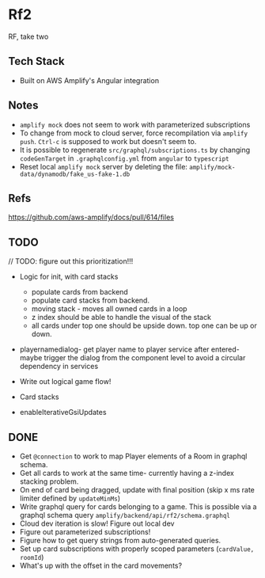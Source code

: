 # Rf2

RF, take two

## Tech Stack
- Built on AWS Amplify's Angular integration

## Notes
- `amplify mock` does not seem to work with parameterized subscriptions
- To change from mock to cloud server, force recompilation via `amplify push`. `Ctrl-c` is supposed to work but doesn't seem to.
- It is possible to regenerate `src/graphql/subscriptions.ts` by changing `codeGenTarget` in `.graphqlconfig.yml` from `angular` to `typescript`
- Reset local `amplify mock` server by deleting the file: `amplify/mock-data/dynamodb/fake_us-fake-1.db` 

## Refs
https://github.com/aws-amplify/docs/pull/614/files


## TODO

 // TODO: figure out this prioritization!!!


- Logic for init, with card stacks
    - populate cards from backend
    - populate card stacks from backend. 
    - moving stack - moves all owned cards in a loop
    - z index should be able to handle the visual of the stack
    - all cards under top one should be upside down. top one can be up or down.



- playernamedialog- get player name to player service after entered- maybe trigger the dialog from the component level 
to avoid a circular dependency in services
- Write out logical game flow!
- Card stacks
- enableIterativeGsiUpdates 



## DONE
- Get `@connection` to work to map Player elements of a Room in graphql schema.
- Get all cards to work at the same time- currently having a z-index stacking problem.
- On end of card being dragged, update with final position (skip x ms rate limiter defined by `updateMinMs`)
- Write graphql query for cards belonging to a game. This is possible via a graphql schema query `amplify/backend/api/rf2/schema.graphql`
- Cloud dev iteration is slow! Figure out local dev
- Figure out parameterized subscriptions!
- Figure how to get query strings from auto-generated queries.
- Set up card subscriptions with properly scoped parameters (`cardValue, roomId`)
- What's up with the offset in the card movements?
